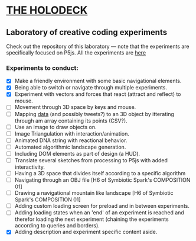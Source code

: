 # [THE HOLODECK](https://martijndeheer.github.io/The-Holodeck/)
## Laboratory of creative coding experiments

Check out the repository of this laboratory — note that the experiments are specifically focused on P5js.
All the experiments are [here](https://github.com/martijndeheer/The-Holodeck/tree/gh-pages/js)

### Experiments to conduct:
- [x] Make a friendly environment with some basic navigational elements.
- [x] Being able to switch or navigate through multiple experiments.
- [x] Experiment with vectors and forces that react (attract and reflect) to mouse.
- [ ] Movement through 3D space by keys and mouse.
- [ ] Mapping [data](https://github.com/dariusk/corpora/blob/master/data/medicine/diagnoses.json) (and possibly tweets?) to an 3D object by itterating through am array containing its points (CSV?).
- [ ] Use an image to draw objects on.
- [ ] Image Triangulation with interaction/animation.
- [ ] Animated DNA string with reactional behavior.
- [ ] Automated algorithmic landscape generation.
- [ ] Including DOM elements as part of design (a HUD).
- [ ] Translate several sketches from processing to P5js with added interactivity.
- [ ] Having a 3D space that divides itself according to a specific algorithm
- [ ] Navigating through an OBJ file [H6 of Symbiotic Spark's COMPOSITION 01]
- [ ] Drawing a navigational mountain like landscape [H6 of Symbiotic Spark's COMPOSITION 01]
- [ ] Adding custom loading screen for preload and in between experiments.
- [ ] Adding loading states when an 'end' of an experiment is reached and therefor loading the next experiment (chaining the experiments according to queries and borders). 
- [x] Adding description and experiment specific content aside.